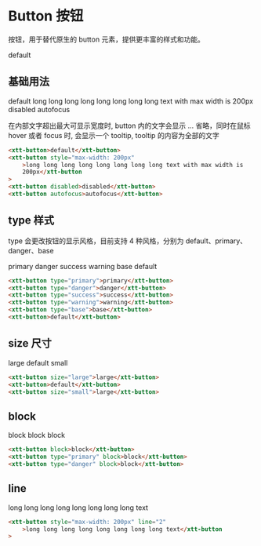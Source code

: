 <script setup>
import { onMounted, onUnmounted } from 'vue'
import "./css/com.css"
import GUI from "lil-gui";

let gui;

onMounted(async () => {
	await Promise.all([
		import("../../dist/xtt-tooltip.js"),
		import("../../dist/xtt-button.js"),
	])

	const operate = document.getElementById("operate");

	gui = new GUI({
		container: document.querySelector(".operate-wrapper")
	});

	const obj = {
		content: "default",
		maxWidth: -1,
		type: "default",
		line: 1,
		block: false,
		size: "default",
		disabled: false,
	};

	gui.add(obj, "content").onChange((value) => {
		operate.textContent = value;
	});
	gui.add(obj, "maxWidth", -1).onChange((value) => {
		if (value === -1) {
			operate.style.maxWidth = "";
			return;
		}
		operate.style.maxWidth = value + "px";
	});
	gui.add(obj, "line", 1).onChange((value) => {
		if (value === 1) {
			operate.line = null;
			return;
		}
		operate.line = value;
	});
	gui.add(obj, "block").onChange((value) => {
		operate.block = value;
	});
	gui.add(obj, "size", ["default", "large", "small"]).onChange((value) => {
		if (value === "default") {
			operate.removeAttribute("size");
			return;
		}
		operate.size = value
	});
	gui.add(obj, "type", ["default", "primary", "danger", "success", "warning", "base"]).onChange((value) => {
		if (value === "default") {
			operate.removeAttribute("type");
			return;
		}
		operate.type = value
	});
	gui.add(obj, "disabled").onChange((value) => {
		operate.disabled = value
	});
});

onUnmounted(() => {
	gui.destroy();
});
</script>

# Button 按钮

按钮，用于替代原生的 button 元素，提供更丰富的样式和功能。

<section class="operate-wrapper">
	<div class="operate-content">
		<xtt-button id="operate">default</xtt-button>
	</div>
</section>

## 基础用法

<section class="wrap">
	<xtt-button>default</xtt-button>
	<xtt-button style="max-width: 200px">long long long long long long long long text with max width is 200px</xtt-button>
	<xtt-button disabled>disabled</xtt-button>
	<xtt-button autofocus>autofocus</xtt-button>
</section>

<p>
	在内部文字超出最大可显示宽度时, button 内的文字会显示 ...
	省略，同时在鼠标 hover 或者 focus 时, 会显示一个 tooltip,
	tooltip 的内容为全部的文字
</p>

```html
<xtt-button>default</xtt-button>
<xtt-button style="max-width: 200px"
	>long long long long long long long long text with max width is
	200px</xtt-button
>
<xtt-button disabled>disabled</xtt-button>
<xtt-button autofocus>autofocus</xtt-button>
```

## type 样式

type 会更改按钮的显示风格，目前支持 4 种风格，分别为 default、primary、danger、base

<section class="wrap">
	<xtt-button type="primary">primary</xtt-button>
	<xtt-button type="danger">danger</xtt-button>
	<xtt-button type="success">success</xtt-button>
	<xtt-button type="warning">warning</xtt-button>
	<xtt-button type="base">base</xtt-button>
	<xtt-button>default</xtt-button>
</section>

```html
<xtt-button type="primary">primary</xtt-button>
<xtt-button type="danger">danger</xtt-button>
<xtt-button type="success">success</xtt-button>
<xtt-button type="warning">warning</xtt-button>
<xtt-button type="base">base</xtt-button>
<xtt-button>default</xtt-button>
```

## size 尺寸

<section class="wrap">
	<xtt-button size="large">large</xtt-button>
	<xtt-button>default</xtt-button>
	<xtt-button size="small">small</xtt-button>
</section>

```html
<xtt-button size="large">large</xtt-button>
<xtt-button>default</xtt-button>
<xtt-button size="small">large</xtt-button>
```

## block

<section class="wrap">
	<xtt-button block>block</xtt-button>
	<xtt-button type="primary" block>block</xtt-button>
	<xtt-button type="danger" block>block</xtt-button>
</section>

```html
<xtt-button block>block</xtt-button>
<xtt-button type="primary" block>block</xtt-button>
<xtt-button type="danger" block>block</xtt-button>
```

## line

<section class="wrap">
	<xtt-button style="max-width: 200px" line="2">long long long long long long long long text</xtt-button>
</section>

```html
<xtt-button style="max-width: 200px" line="2"
	>long long long long long long long long text</xtt-button
>
```
